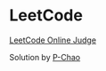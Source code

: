 # LeetCode
[LeetCode Online Judge](https://leetcode.com/problemset/algorithms/)

Solution by [P-Chao](http://www.p-chao.com)
